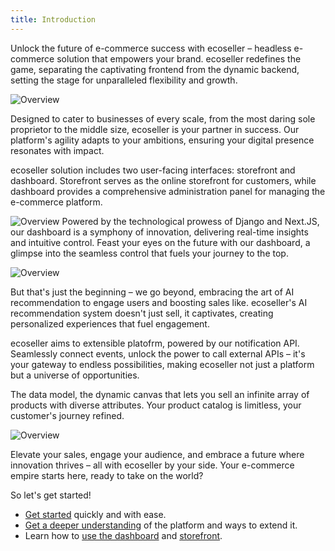 ```yaml
---
title: Introduction
---
```


Unlock the future of e-commerce success with ecoseller – headless e-commerce solution that empowers your brand. ecoseller redefines the game, separating the captivating frontend from the dynamic backend, setting the stage for unparalleled flexibility and growth.


![Overview](../../images/ecoseller.io.svg)

Designed to cater to businesses of every scale, from the most daring sole proprietor to the middle size, ecoseller is your partner in success. Our platform's agility adapts to your ambitions, ensuring your digital presence resonates with impact.

ecoseller solution includes two user-facing interfaces: storefront and dashboard. Storefront serves as the online storefront for customers, while dashboard provides a comprehensive administration panel for managing the e-commerce platform.

![Overview](../../images/dashboard/overview.png)
Powered by the technological prowess of Django and Next.JS, our dashboard is a symphony of innovation, delivering real-time insights and intuitive control. Feast your eyes on the future with our dashboard, a glimpse into the seamless control that fuels your journey to the top.


![Overview](../../images/dashboard/catalog_product_edit_media_reorder.gif)

But that's just the beginning – we go beyond, embracing the art of AI recommendation to engage users and boosting sales like. ecoseller's AI recommendation system doesn't just sell, it captivates, creating personalized experiences that fuel engagement.

ecoseller aims to extensible platofrm, powered by our notification API. Seamlessly connect events, unlock the power to call external APIs – it's your gateway to endless possibilities, making ecoseller not just a platform but a universe of opportunities.

The data model, the dynamic canvas that lets you sell an infinite array of products with diverse attributes. Your product catalog is limitless, your customer's journey refined.

![Overview](../../images/models_all.png)

Elevate your sales, engage your audience, and embrace a future where innovation thrives – all with ecoseller by your side. Your e-commerce empire starts here, ready to take on the world?


So let's get started!
- [Get started](/administration/installation/) quickly and with ease.
- [Get a deeper understanding](/programming/technical-design/) of the platform and ways to extend it.
- Learn how to [use the dashboard](/user/dashboard/) and [storefront](/user/storefront/).

<!-- 
Table of contents:
* TOC
{:toc}

Welcome to the documentation page of ecoseller, a cutting-edge open-source e-commerce platform built using the powerful combination of Django Rest Framework and React. Ecoseller offers a comprehensive solution for creating, managing, and optimizing your online store, empowering you to deliver better user experiences and drive business growth with system that ships quickly.

Designed with developers and users in mind, Ecoseller comes bundled with a range of essential features, including an administration panel, a storefront, and an AI-powered recommendation system. This documentation serves as a comprehensive resource, offering detailed guidance on utilizing and customizing multiple aspects of the platform, from the frontend to the backend.

Whether you are an e-commerce entrepreneur, a developer, or a business owner, ecoseller provides you with a solid foundation to establish and enhance your online presence. With its modular and scalable architecture, ecoseller offers flexibility and extensibility, allowing you to adapt the platform to suit your unique business requirements.

# Key Features
ecoseller offers a wide range of powerful features to help you build and manage your online store efficiently.
## Dashboard
The administration dashboard of ecoseller provides a user-friendly interface for managing your online store.

## Storefront
**ecoseller's** storefront delivers a visually appealing and intuitive user interface. The storefront can serve as a good starting point for building your own e-commerce storefront or as a reference for creating a custom storefront from scratch.

## AI Recommendation System
Leveraging the power of artificial intelligence, **ecoseller's** recommendation system analyzes user behavior, preferences, and historical data to generate personalized product recommendations. By offering tailored suggestions, you can increase customer satisfaction, boost conversion rates, and drive revenue growth. 

# Documentation Structure

To ensure a seamless onboarding experience and comprehensive guidance, this documentation is divided into three major sections:

## Administation Documentation:
This section provides instructions on installing and configuring Ecoseller. It also covers the process of setting up the administration dashboard and managing the backend operations of your online store such as Elasticsearch product indexing, integrating payment gateways, working with the notification API and more.

## Programming Documentation:
This section focuses on the technical aspects of Ecoseller. It provides detailed information on the architecture, data models, API endpoints (using OpenAPI documentation), and best practices for extending and customizing the platform to meet your specific needs.

## User Documentation:
This section focuses on the user-facing aspects of Ecoseller.
### Storefront Documentation: 
 Instructions on using the storefront, including browsing products, adding products to the cart, and placing orders.
### Dashboard Documentation: 
In this section, you will find comprehensive information on leveraging the administration dashboard of Ecoseller. From configuring settings to managing inventory and browsing through orders, this documentation will guide you through all the necessary steps to efficiently handle the backend operations of your online store.


 -->
